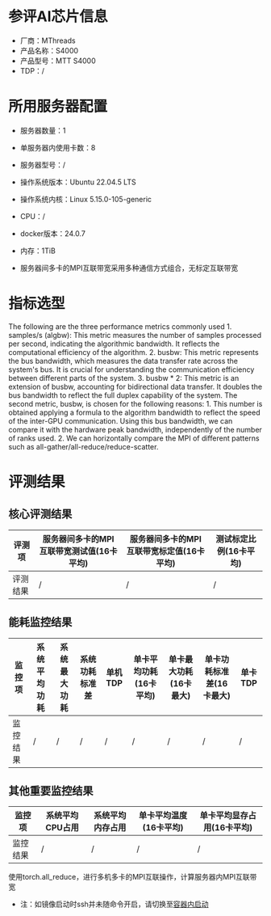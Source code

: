 # 参评AI芯片信息

* 厂商：MThreads
* 产品名称：S4000
* 产品型号：MTT S4000
* TDP：/

# 所用服务器配置

* 服务器数量：1


* 单服务器内使用卡数：8
* 服务器型号：/
* 操作系统版本：Ubuntu 22.04.5 LTS
* 操作系统内核：Linux 5.15.0-105-generic
* CPU：/
* docker版本：24.0.7
* 内存：1TiB
* 服务器间多卡的MPI互联带宽采用多种通信方式组合，无标定互联带宽

# 指标选型

The following are the three performance metrics commonly used
    1. samples/s (algbw): This metric measures the number of samples processed per second, indicating the algorithmic bandwidth. It reflects the computational efficiency of the algorithm.
    2. busbw: This metric represents the bus bandwidth, which measures the data transfer rate across the system's bus. It is crucial for understanding the communication efficiency between different parts of the system.
    3. busbw * 2: This metric is an extension of busbw, accounting for bidirectional data transfer. It doubles the bus bandwidth to reflect the full duplex capability of the system.
The second metric, busbw, is chosen for the following reasons:
    1. This number is obtained applying a formula to the algorithm bandwidth to reflect the speed of the inter-GPU communication. Using this bus bandwidth, we can compare it with the hardware peak bandwidth, independently of the number of ranks used.
    2. We can horizontally compare the MPI of different patterns such as all-gather/all-reduce/reduce-scatter.

# 评测结果

## 核心评测结果

| 评测项  | 服务器间多卡的MPI互联带宽测试值(16卡平均) | 服务器间多卡的MPI互联带宽标定值(16卡平均) | 测试标定比例(16卡平均) |
| ---- | -------------- | -------------- | ------------ |
| 评测结果 | /   | /       | /        |


## 能耗监控结果

| 监控项  | 系统平均功耗  | 系统最大功耗  | 系统功耗标准差 | 单机TDP | 单卡平均功耗(16卡平均) | 单卡最大功耗(16卡最大) | 单卡功耗标准差(16卡最大) | 单卡TDP |
| ---- | ------- | ------- | ------- | ----- | ------------ | ------------ | ------------- | ----- |
| 监控结果 | / | / | /   | /     | / | / | /  | /  |

## 其他重要监控结果

| 监控项  | 系统平均CPU占用 | 系统平均内存占用 | 单卡平均温度(16卡平均) | 单卡平均显存占用(16卡平均) |
| ---- | --------- | -------- | ------------ | -------------- |
| 监控结果 | /    | /   | / | /  |

使用torch.all_reduce，进行多机多卡的MPI互联操作，计算服务器内MPI互联带宽

* 注：如镜像启动时ssh并未随命令开启，请切换至[容器内启动](https://github.com/FlagOpen/FlagPerf/blob/main/docs/utils/definitions/IN_CONTAINER_LAUNCH.md)